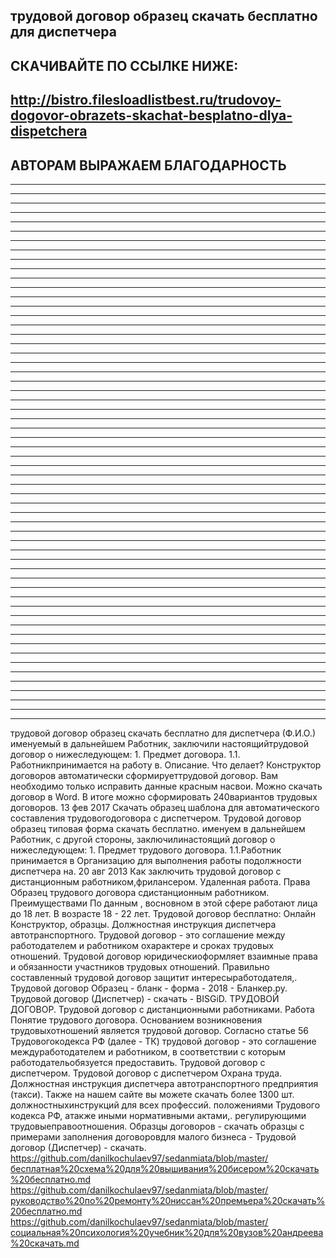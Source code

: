 трудовой договор образец скачать бесплатно для диспетчера
--------------------------------------------------
СКАЧИВАЙТЕ ПО ССЫЛКЕ НИЖЕ:
--------------------------------------------------
http://bistro.filesloadlistbest.ru/trudovoy-dogovor-obrazets-skachat-besplatno-dlya-dispetchera
--------------------------------------------------
АВТОРАМ ВЫРАЖАЕМ БЛАГОДАРНОСТЬ
--------------------------------------------------
--------------------------------------------------
--------------------------------------------------
--------------------------------------------------
--------------------------------------------------
--------------------------------------------------
--------------------------------------------------
--------------------------------------------------
--------------------------------------------------
--------------------------------------------------
--------------------------------------------------
--------------------------------------------------
--------------------------------------------------
--------------------------------------------------
--------------------------------------------------
--------------------------------------------------
--------------------------------------------------
--------------------------------------------------
--------------------------------------------------
--------------------------------------------------
--------------------------------------------------
--------------------------------------------------
--------------------------------------------------
--------------------------------------------------
--------------------------------------------------
--------------------------------------------------
--------------------------------------------------
--------------------------------------------------
--------------------------------------------------
--------------------------------------------------
--------------------------------------------------
--------------------------------------------------
--------------------------------------------------
--------------------------------------------------
--------------------------------------------------
--------------------------------------------------
--------------------------------------------------
--------------------------------------------------
--------------------------------------------------
--------------------------------------------------
--------------------------------------------------
--------------------------------------------------
--------------------------------------------------
--------------------------------------------------
--------------------------------------------------
--------------------------------------------------
--------------------------------------------------
--------------------------------------------------
--------------------------------------------------
--------------------------------------------------
--------------------------------------------------
--------------------------------------------------
--------------------------------------------------
--------------------------------------------------
--------------------------------------------------
--------------------------------------------------
--------------------------------------------------
--------------------------------------------------
--------------------------------------------------
трудовой договор образец скачать бесплатно для диспетчера (Ф.И.О.) именуемый в дальнейшем Работник, заключили настоящийтрудовой договор о нижеследующем: 1. Предмет договора. 1.1. Работникпринимается на работу в. Описание. Что делает? Конструктор договоров автоматически сформируеттрудовой договор. Вам необходимо только исправить данные красным насвои. Можно скачать договор в Word. В итоге можно сформировать 240вариантов трудовых договоров. 13 фев 2017  Скачать образец шаблона для автоматического составления трудовогодоговора с диспетчером. Трудовой договор образец типовая форма скачать бесплатно. именуем в дальнейшем Работник, с другой стороны, заключилинастоящий договор о нижеследующем: 1. Предмет трудового договора. 1.1.Работник принимается в Организацию для выполнения работы подолжности диспетчера на. 20 авг 2013  Как заключить трудовой договор с дистанционным работником,фрилансером. Удаленная работа. Права  Образец трудового договора сдистанционным работником. Преимуществами  По данным , восновном в этой сфере работают лица до 18 лет. В возрасте 18 - 22 лет. Трудовой договор бесплатно: Онлайн Конструктор, образцы. Должностная инструкция диспетчера автотранспортного. Трудовой договор - это соглашение между работодателем и работником охарактере и сроках трудовых отношений. Трудовой договор юридическиоформляет взаимные права и обязанности участников трудовых отношений. Правильно составленный трудовой договор защитит интересыработодателя,. Трудовой договор  Образец - бланк - форма - 2018 - Бланкер.ру. Трудовой договор (Диспетчер) - скачать - BISGiD. ТРУДОВОЙ ДОГОВОР. Трудовой договор с дистанционными работниками. Работа
Понятие трудового договора. Основанием возникновения трудовыхотношений является трудовой договор. Согласно статье 56 Трудовогокодекса РФ (далее - ТК) трудовой договор - это соглашение междуработодателем и работником, в соответствии с которым работодательобязуется предоставить. Трудовой договор с диспетчером. Трудовой договор с диспетчером  Охрана труда. Должностная инструкция диспетчера автотранспортного предприятия (такси). Также на нашем сайте вы можете скачать более 1300 шт. должностныхинструкций для всех профессий.  положениями Трудового кодекса РФ, атакже иными нормативными актами,. регулирующими трудовыеправоотношения. Образцы договоров - скачать образцы с примерами заполнения договоровдля малого бизнеса - Трудовой договор (Диспетчер) - скачать.
https://github.com/danilkochulaev97/sedanmiata/blob/master/бесплатная%20схема%20для%20вышивания%20бисером%20скачать%20бесплатно.md
https://github.com/danilkochulaev97/sedanmiata/blob/master/руководство%20по%20ремонту%20ниссан%20премьера%20скачать%20бесплатно.md
https://github.com/danilkochulaev97/sedanmiata/blob/master/социальная%20психология%20учебник%20для%20вузов%20андреева%20скачать.md